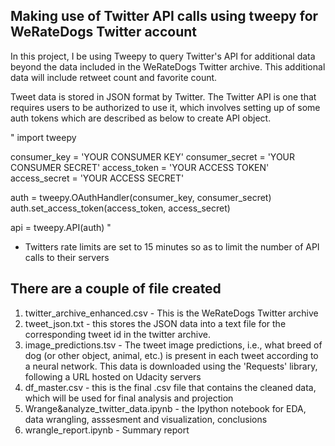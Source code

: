 Making use of Twitter API calls using tweepy for WeRateDogs Twitter account
----------------------------------------------------------------------------

In this project, I be using Tweepy to query Twitter's API for additional data beyond the data included in the WeRateDogs Twitter archive. This additional data will include retweet count and favorite count.

Tweet data is stored in JSON format by Twitter. The Twitter API is one that requires users to be authorized to use it, which involves setting up of some auth tokens which are described as below to create API object.

"
import tweepy

consumer_key = 'YOUR CONSUMER KEY'
consumer_secret = 'YOUR CONSUMER SECRET'
access_token = 'YOUR ACCESS TOKEN'
access_secret = 'YOUR ACCESS SECRET'

auth = tweepy.OAuthHandler(consumer_key, consumer_secret)
auth.set_access_token(access_token, access_secret)

api = tweepy.API(auth)
"

* Twitters rate limits are set to 15 minutes so as to limit the number of API calls to their servers

There are a couple of file created
----------------------------------

1) twitter_archive_enhanced.csv - This is the WeRateDogs Twitter archive
2) tweet_json.txt - this stores the JSON data into a text file for the corresponding tweet id in the twitter archive.
3) image_predictions.tsv - The tweet image predictions, i.e., what breed of dog (or other object, animal, etc.) is present in each tweet according to a neural network. This data is downloaded using the 'Requests' library, following a URL hosted on Udacity servers
4) df_master.csv - this is the final .csv file that contains the cleaned data, which will be used for final analysis and projection
5) Wrange&analyze_twitter_data.ipynb - the Ipython notebook for EDA, data wrangling, asssesment and visualization, conclusions
6) wrangle_report.ipynb - Summary report
